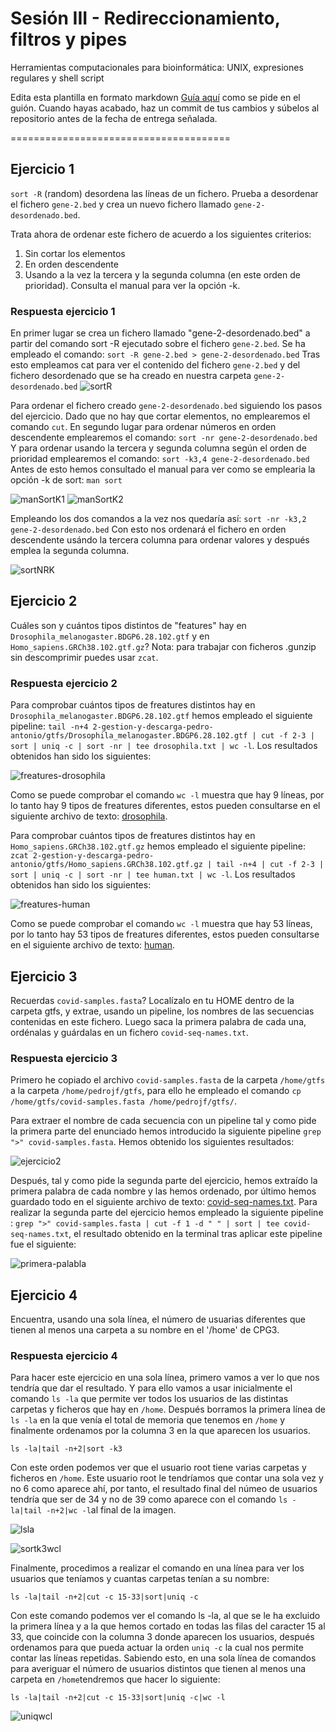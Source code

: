 # Sesión III - Redireccionamiento, filtros y pipes

Herramientas computacionales para bioinformática: UNIX, expresiones regulares y shell script

Edita esta plantilla en formato markdown [Guía aquí](https://guides.github.com/features/mastering-markdown/) como se pide en el guión. 
Cuando hayas acabado, haz un commit de tus cambios y súbelos al repositorio antes de la fecha de entrega señalada. 

======================================


## Ejercicio 1
`sort -R` (random) desordena las líneas de un fichero. Prueba a desordenar el fichero `gene-2.bed` y crea un nuevo fichero llamado `gene-2-desordenado.bed`.

Trata ahora de ordenar este fichero de acuerdo a los siguientes criterios: 
1. Sin cortar los elementos
2. En orden descendente
3. Usando a la vez la tercera y la segunda columna (en este orden de prioridad). Consulta el manual para ver la opción -k. 

### Respuesta ejercicio 1
En primer lugar se crea un fichero llamado "gene-2-desordenado.bed" a partir del comando sort -R ejecutado sobre el fichero `gene-2.bed`. Se ha empleado el comando: 
`sort -R gene-2.bed > gene-2-desordenado.bed`
Tras esto empleamos cat para ver el contenido del fichero `gene-2.bed` y del fichero desordenado que se ha creado en nuestra carpeta `gene-2-desordenado.bed`
![sortR](images/sortR.png)

Para ordenar el fichero creado `gene-2-desordenado.bed` siguiendo los pasos del ejercicio. Dado que no hay que cortar elementos, no emplearemos el comando `cut`. 
En segundo lugar para ordenar números en orden descendente emplearemos el comando:
`sort -nr gene-2-desordenado.bed`
Y para ordenar usando la tercera y segunda columna según el orden de prioridad emplearemos el comando: 
`sort -k3,4 gene-2-desordenado.bed `
Antes de esto hemos consultado el manual para ver como se emplearia la opción -k de sort: 
`man sort`

![manSortK1](images/manSortK1.png)
![manSortK2](images/manSortK2.png)

Empleando los dos comandos a la vez nos quedaría así:
`sort -nr -k3,2 gene-2-desordenado.bed`
Con esto nos ordenará el fichero en orden descendente usándo la tercera columna para ordenar valores y después emplea la segunda columna.
 
![sortNRK](images/sortNRK.PNG)




## Ejercicio 2

Cuáles son y cuántos tipos distintos de "features" hay en `Drosophila_melanogaster.BDGP6.28.102.gtf` y en `Homo_sapiens.GRCh38.102.gtf.gz`? Nota: para trabajar con ficheros .gunzip sin descomprimir puedes usar `zcat`.

### Respuesta ejercicio 2

Para comprobar cuántos tipos de freatures distintos hay en `Drosophila_melanogaster.BDGP6.28.102.gtf` hemos empleado el siguiente pipeline: `tail -n+4 2-gestion-y-descarga-pedro-antonio/gtfs/Drosophila_melanogaster.BDGP6.28.102.gtf | cut -f 2-3 | sort | uniq -c | sort -nr | tee drosophila.txt | wc -l`. Los resultados obtenidos han sido los siguientes:

![freatures-drosophila](images/freatures-drosophila.PNG)

Como se puede comprobar el comando `wc -l` muestra que hay 9 líneas, por lo tanto hay 9 tipos de freatures diferentes, estos pueden consultarse en el siguiente archivo de texto: [drosophila](documents/drosophila.txt).

Para comprobar cuántos tipos de freatures distintos hay en `Homo_sapiens.GRCh38.102.gtf.gz` hemos empleado el siguiente pipeline: `zcat 2-gestion-y-descarga-pedro-antonio/gtfs/Homo_sapiens.GRCh38.102.gtf.gz | tail -n+4 | cut -f 2-3 | sort | uniq -c | sort -nr | tee human.txt | wc -l`. Los resultados obtenidos han sido los siguientes:

![freatures-human](images/freatures-human.PNG)

Como se puede comprobar el comando `wc -l` muestra que hay 53 líneas, por lo tanto hay 53 tipos de freatures diferentes, estos pueden consultarse en el siguiente archivo de texto: [human](documents/human.txt).

## Ejercicio 3

Recuerdas `covid-samples.fasta`? Localízalo en tu HOME dentro de la carpeta gtfs, y extrae, usando un pipeline, los nombres de las secuencias contenidas en este fichero. Luego saca la primera palabra de cada una, ordénalas y guárdalas en un fichero `covid-seq-names.txt`.

### Respuesta ejercicio 3

Primero he copiado el archivo `covid-samples.fasta` de la carpeta `/home/gtfs` a la carpeta `/home/pedrojf/gtfs`, para ello he empleado el comando `cp /home/gtfs/covid-samples.fasta /home/pedrojf/gtfs/`.

Para extraer el nombre de cada secuencia con un pipeline tal y como pide la primera parte del enunciado hemos introducido la siguiente pipeline `grep ">" covid-samples.fasta`. Hemos obtenido los siguientes resultados:

![ejercicio2](images/nombres-secuencias.PNG)

Después, tal y como pide la segunda parte del ejercicio, hemos extraído la primera palabra de cada nombre y las hemos ordenado, por último hemos guardado todo en el siguiente archivo de texto: [covid-seq-names.txt](documents/covid-seq-names.txt). Para realizar la segunda parte del ejercicio hemos empleado la siguiente pipeline : `grep ">" covid-samples.fasta | cut -f 1 -d " " | sort | tee covid-seq-names.txt`, el resultado obtenido en la terminal tras aplicar este pipeline fue el siguiente:

![primera-palabla](images/primera-palabra.PNG)

## Ejercicio 4

Encuentra, usando una sola línea, el número de usuarias diferentes que tienen al menos una carpeta a su nombre en el '/home' de CPG3.

### Respuesta ejercicio 4

Para hacer este ejercicio en una sola línea, primero vamos a ver lo que nos tendría que dar el resultado. Y para ello vamos a usar inicialmente el comando `ls -la` que permite ver todos los usuarios de las distintas carpetas y ficheros que hay en `/home`. Después borramos la primera línea de `ls -la` en la que venía el total de memoria que tenemos en `/home` y finalmente ordenamos por la columna 3 en la que aparecen los usuarios. 

`ls -la|tail -n+2|sort -k3`

Con este orden podemos ver que el usuario root tiene varias carpetas y ficheros en `/home`. Este usuario root le tendríamos que contar una sola vez y no 6 como aparece ahí, por tanto, el resultado final del númeo de usuarios tendría que ser de 34 y no de 39 como aparece con el comando `ls -la|tail -n+2|wc -l`al final de la imagen.   


![lsla](images/lsla.png)

![sortk3wcl](images/sortk3wcl.PNG)





Finalmente, procedimos a realizar el comando en una línea para ver los usuarios que teníamos y cuantas carpetas tenían a su nombre:

`ls -la|tail -n+2|cut -c 15-33|sort|uniq -c`

Con este comando podemos ver el comando ls -la, al que se le ha excluido la primera línea y a la que hemos cortado en todas las filas del caracter 15 al 33, que coincide con la columna 3 donde aparecen los usuarios, después ordenamos para que pueda actuar la orden `uniq -c` la cual nos permite contar las líneas repetidas. 
Sabiendo esto, en una sola línea de comandos para averiguar el número de usuarios distintos que tienen al menos una carpeta en `/home`tendremos que hacer lo siguiente:

`ls -la|tail -n+2|cut -c 15-33|sort|uniq -c|wc -l`


![uniqwcl](images/uniqwcl.png)









